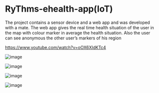 # RyThms-ehealth-app(IoT)

Τhe project contains a sensor device and a web app and was developed with a mate.
The web app gives the real time health situation of the user in the map with colour 
marker in average the health situation. Also the user can see anonymous the other
user’s markers of his region

https://www.youtube.com/watch?v=oOX6XIdKTc4

![image](https://user-images.githubusercontent.com/87852076/127890314-87785338-32b9-47cc-9529-dba7bceb32ed.png)

![image](https://user-images.githubusercontent.com/87852076/127890246-95698a71-7dea-4c80-b3df-4152e5e3db1b.png)

![image](https://user-images.githubusercontent.com/87852076/127890377-62393316-0db4-4045-b012-0accd9ffbf1d.png)

![image](https://user-images.githubusercontent.com/87852076/127890422-de3a573c-4191-4cd9-820a-d5db8fed4330.png)


